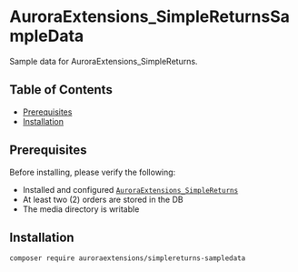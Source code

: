 # AuroraExtensions\_SimpleReturnsSampleData

Sample data for AuroraExtensions\_SimpleReturns.

## Table of Contents

+ [Prerequisites](#prerequisites)
+ [Installation](#installation)

## Prerequisites

Before installing, please verify the following:

+ Installed and configured [`AuroraExtensions_SimpleReturns`](https://github.com/auroraextensions/simplereturns.git)
+ At least two (2) orders are stored in the DB
+ The media directory is writable

## Installation

```
composer require auroraextensions/simplereturns-sampledata
```
